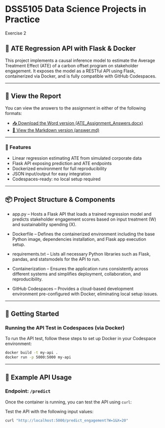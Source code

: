 # DSS5105 Data Science Projects in Practice
Exercise 2

## 🧠 ATE Regression API with Flask & Docker

This project implements a causal inference model to estimate the Average Treatment Effect (ATE) of a carbon offset program on stakeholder engagement. It exposes the model as a RESTful API using Flask, containerized via Docker, and is fully compatible with GitHub Codespaces.

---

## 📄 View the Report

You can view the answers to the assignment in either of the following formats:

- [📥 Download the Word version (ATE_Assignment_Answers.docx)](./ATE_Assignment_Answers.docx)
- [📄 View the Markdown version (answer.md)](./answer.md)

---

### 🚀 Features

- Linear regression estimating ATE from simulated corporate data
- Flask API exposing prediction and ATE endpoints
- Dockerized environment for full reproducibility
- JSON input/output for easy integration
- Codespaces-ready: no local setup required

---
## 📦 Project Structure & Components

* app.py – Hosts a Flask API that loads a trained regression model and predicts stakeholder engagement scores based on input treatment (W) and sustainability spending (X).

* Dockerfile – Defines the containerized environment including the base Python image, dependencies installation, and Flask app execution setup.

* requirements.txt – Lists all necessary Python libraries such as Flask, pandas, and statsmodels for the API to run.

* Containerization – Ensures the application runs consistently across different systems and simplifies deployment, collaboration, and reproducibility.

* GitHub Codespaces – Provides a cloud-based development environment pre-configured with Docker, eliminating local setup issues.

---
## 📁 Getting Started

### Running the API Test in Codespaces (via Docker)

To run the API test, follow these steps to set up Docker in your Codespace environment:

```bash
docker build -t my-api .
docker run -p 5000:5000 my-api
```

---

## 🧪 Example API Usage
### Endpoint: `/predict`
Once the container is running, you can test the API using `curl`:

Test the API with the following input values:
```bash
curl "http://localhost:5000/predict_engagement?W=1&X=20"
```
